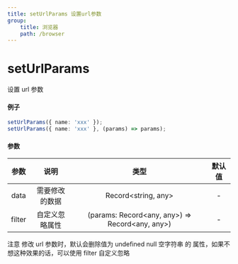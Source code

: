 ```yaml
---
title: setUrlParams 设置url参数
group:
    title: 浏览器
    path: /browser
---
```


# setUrlParams

设置 url 参数

#### 例子

```ts
setUrlParams({ name: 'xxx' });
setUrlParams({ name: 'xxx' }, (params) => params);
```

#### 参数

|  参数  |      说明      |                      类型                       | 默认值 |
| :----: | :------------: | :---------------------------------------------: | :----: |
|  data  | 需要修改的数据 |               Record<string, any>               |   -    |
| filter | 自定义忽略属性 | (params: Record<any, any>) => Record<any, any>) |   -    |

注意 修改 url 参数时，默认会删除值为 undefined null 空字符串 的 属性，如果不想这种效果的话，可以使用 filter 自定义忽略
